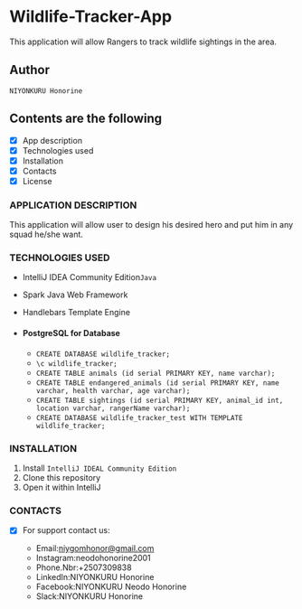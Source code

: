 # Wildlife-Tracker-App
This application will allow Rangers to track wildlife sightings in the area.

## Author 

`NIYONKURU Honorine`

## Contents are the following
  - [x] App description
  - [x]  Technologies used
  - [x]  Installation
  - [x]  Contacts
  - [x]  License

### APPLICATION DESCRIPTION

This application will allow user to design his desired hero and put him in any squad he/she want.

 ### TECHNOLOGIES USED
 
 
 + IntelliJ IDEA Community Edition`Java`
 + Spark Java Web Framework
 + Handlebars Template Engine
 +  #### PostgreSQL for Database
    
      +  `CREATE DATABASE wildlife_tracker;`
     + `\c wildlife_tracker;`
      + `CREATE TABLE animals (id serial PRIMARY KEY, name varchar);`
      + `CREATE TABLE endangered_animals (id serial PRIMARY KEY, name varchar, health varchar, age varchar);`
    + `CREATE TABLE sightings (id serial PRIMARY KEY, animal_id int, location varchar, rangerName varchar);`
    + `CREATE DATABASE wildlife_tracker_test WITH TEMPLATE wildlife_tracker;`
  ### INSTALLATION
 
 1. Install  `IntelliJ IDEAL Community Edition`
 2. Clone this repository
 3. Open it within IntelliJ
   
  ### CONTACTS
  
  
- [X]  For support contact us:

     +  Email:niygomhonor@gmail.com
     +  Instagram:neodohonorine2001
     +  Phone.Nbr:+2507309838
     +  LinkedIn:NIYONKURU Honorine
     +  Facebook:NIYONKURU Neodo Honorine
     +  Slack:NIYONKURU Honorine



